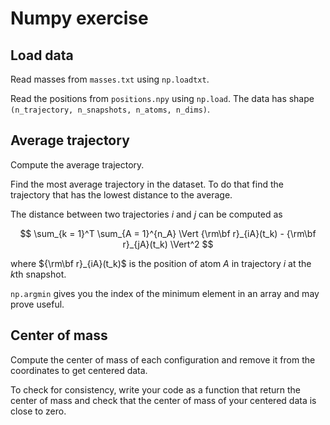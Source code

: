 # Numpy exercise

## Load data

Read masses from `masses.txt` using `np.loadtxt`.

Read the positions from `positions.npy` using `np.load`. The data has shape `(n_trajectory, n_snapshots, n_atoms, n_dims)`.

## Average trajectory

Compute the average trajectory.

Find the most average trajectory in the dataset. To do that find the trajectory that has the lowest distance to the average.

The distance between two trajectories $i$ and $j$ can be computed as

$$
\sum_{k = 1}^T \sum_{A = 1}^{n_A} \Vert {\rm\bf r}_{iA}(t_k) - {\rm\bf r}_{jA}(t_k) \Vert^2
$$

where ${\rm\bf r}_{iA}(t_k)$ is the position of atom $A$ in trajectory $i$ at the $k$th snapshot.

`np.argmin` gives you the index of the minimum element in an array and may prove useful.

## Center of mass

Compute the center of mass of each configuration and remove it from the coordinates to get centered data.

To check for consistency, write your code as a function that return the center of mass and check that the center of mass of your centered data is close to zero.
